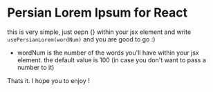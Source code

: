 # Persian Lorem Ipsum for React

this is very simple, just oepn {} within your jsx element and write `usePersianLorem(wordNum)` and you are good to go :)

- wordNum is the number of the words you'll have within your jsx element. the default value is 100 (in case you don't want to pass a number to it)

Thats it. I hope you to enjoy !
